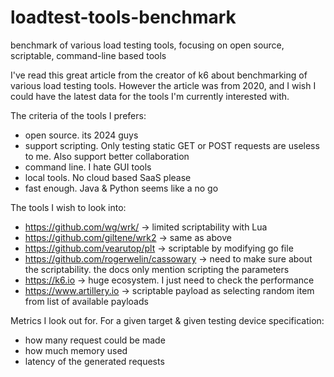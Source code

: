 # loadtest-tools-benchmark
benchmark of various load testing tools, focusing on open source, scriptable, command-line based tools

I've read this great article from the creator of k6 about benchmarking of various load testing tools. However the article was from 2020, and I wish I could have the latest data for the tools I'm currently interested with.

The criteria of the tools I prefers:
- open source. its 2024 guys
- support scripting. Only testing static GET or POST requests are useless to me. Also support better collaboration
- command line. I hate GUI tools
- local tools. No cloud based SaaS please
- fast enough. Java & Python seems like a no go

The tools I wish to look into:
- https://github.com/wg/wrk/ -> limited scriptability with Lua
- https://github.com/giltene/wrk2 -> same as above
- https://github.com/vearutop/plt -> scriptable by modifying go file
- https://github.com/rogerwelin/cassowary -> need to make sure about the scriptability. the docs only mention scripting the parameters
- https://k6.io -> huge ecosystem. I just need to check the performance
- https://www.artillery.io -> scriptable payload as selecting random item from list of available payloads

Metrics I look out for. For a given target & given testing device specification:
- how many request could be made
- how much memory used
- latency of the generated requests
